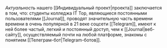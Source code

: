 *Актуальность* нашего [[Индивидуальный проект|проекта]] заключается в том, что: студенты колледжа IT Top, являющиеся постоянными пользователями [[Journal]],
проводят значительную часть времени
времени в очень популярной в 21 веке
соцсети [[Telegram]], имеют к ней более
частый, легкий и постоянный доступ, чем к [[Journal|веб-сайту]], осуществляемый почти на любой платформе, знакомы с понятием [[Телеграм-бот|Telegram-ботов]].
